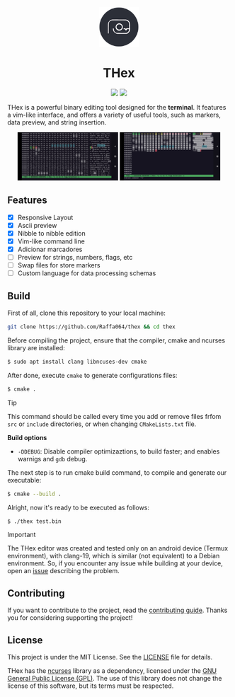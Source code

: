 <p align="center">
    <img src="/media/icon.png" alt="THex icon" width="90" height="90"/>
</p>

<h1 align="center"><b>THex</b></h1>

<p align="center">
    <a href="./README.md"><img src="https://img.shields.io/badge/lang-en-red.svg"/></a>
    <a href="./README.pt-br.md"><img src="https://img.shields.io/badge/lang-pt--br-green.svg"/></a>
</p>

THex is a powerful binary editing tool designed for the **terminal**. 
It features a vim-like interface, and offers a variety of useful tools, such as markers, data preview, and string insertion.

<div align="center">
    <img alt="screenshot" src="./media/screenshot-1.jpg" width="45%"/>
    <img alt="screenshot" src="./media/screenshot-2.jpg" width="45%"/>
</div>

## Features

- [x] Responsive Layout  
- [x] Ascii preview
- [x] Nibble to nibble edition 
- [x] Vim-like command line
- [x] Adicionar marcadores
- [ ] Preview for strings, numbers, flags, etc
- [ ] Swap files for store markers
- [ ] Custom language for data processing schemas 

## Build

First of all, clone this repository to your local machine:
```bash
git clone https://github.com/Raffa064/thex && cd thex
```

Before compiling the project, ensure that the compiler, cmake and ncurses library are installed:
```bash
$ sudo apt install clang libncuses-dev cmake
```

After done, execute `cmake` to generate configurations files: 
```bash
$ cmake .
```

> [!TIP]
This command should be called every time you add or remove files frfom `src` or `include` directories, or when changing `CMakeLists.txt` file.

**Build options**
- `-DDEBUG`: Disable compiler optimizaztions, to build faster; and enables warnigs and `gdb` debug.

The next step is to run cmake build command, to compile and generate our executable:
```bash
$ cmake --build .
```

Alright, now it's ready to be executed as follows:

```bash
$ ./thex test.bin
```

> [!IMPORTANT]
The THex editor was created and tested only on an android device (Termux environment), with clang-19, which is similar (not equivalent) to a Debian environment. 
So, if you encounter any issue while building at your device, open an [issue](https://github.com/Raffa064/thex/issues) describing the problem.

## Contributing

If you want to contribute to the project, read the [contributing guide](./CONTRIBUTING.md). Thanks you for considering supporting the project!

## License

This project is under the MIT License. See the [LICENSE](./LICENSE) file for details.

THex has the [ncurses](https://invisible-island.net/ncurses/) library as a dependency, licensed under the [GNU General Public License (GPL)](https://www.gnu.org/licenses/gpl.html). The use of this library does not change the license of this software, but its terms must be respected.
